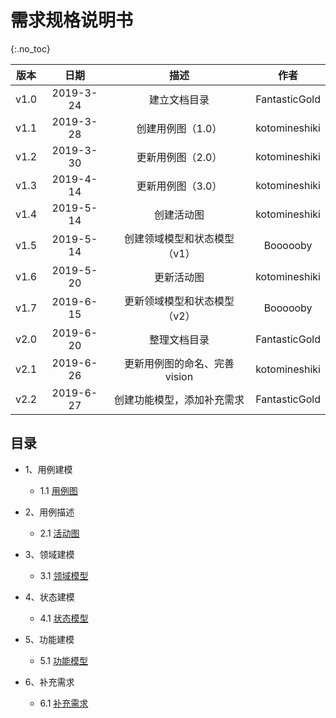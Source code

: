 # 需求规格说明书

{:.no_toc}

| 版本 |   日期    |             描述             |     作者      |
| :--: | :-------: | :--------------------------: | :-----------: |
| v1.0 | 2019-3-24 |         建立文档目录         | FantasticGold |
| v1.1 | 2019-3-28 |      创建用例图（1.0）       | kotomineshiki |
| v1.2 | 2019-3-30 |      更新用例图（2.0）       | kotomineshiki |
| v1.3 | 2019-4-14 |      更新用例图（3.0）       | kotomineshiki |
| v1.4 | 2019-5-14 |   创建活动图   | kotomineshiki |
| v1.5 | 2019-5-14 | 创建领域模型和状态模型（v1） |   Boooooby    |
| v1.6 | 2019-5-20 |       更新活动图       | kotomineshiki |
| v1.7 | 2019-6-15 | 更新领域模型和状态模型（v2） |   Boooooby    |
| v2.0 | 2019-6-20 |         整理文档目录         | FantasticGold |
| v2.1 | 2019-6-26 |         更新用例图的命名、完善vision     | kotomineshiki |
| v2.2 | 2019-6-27 | 创建功能模型，添加补充需求 | FantasticGold |

## 目录

+ 1、用例建模
  + 1.1 [用例图](https://swsad.github.io/Dashboard/documents/usecase_diagram/usecase_diagram)

+ 2、用例描述
  + 2.1 [活动图](https://swsad.github.io/Dashboard/documents/usecase_diagram/activity_diagram)

+ 3、领域建模
  + 3.1 [领域模型](https://swsad.github.io/Dashboard/6-requirement-specification/3.1-domain-models)

+ 4、状态建模
  + 4.1 [状态模型](https://swsad.github.io/Dashboard/6-requirement-specification/4.1-state-models)

+ 5、功能建模
  + 5.1 [功能模型](https://swsad.github.io/Dashboard/6-requirement-specification/5.1-system-sequence-diagrams)

+ 6、补充需求
  + 6.1 [补充需求](https://swsad.github.io/Dashboard/6-requirement-specification/6.1-Supplementary-Requirements)